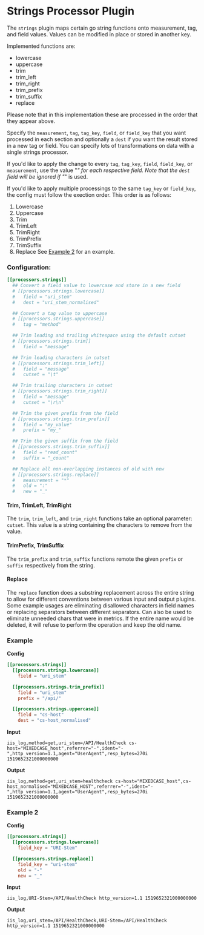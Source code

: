 # Strings Processor Plugin

The `strings` plugin maps certain go string functions onto measurement, tag, and field values.  Values can be modified in place or stored in another key.

Implemented functions are:
- lowercase
- uppercase
- trim
- trim_left
- trim_right
- trim_prefix
- trim_suffix
- replace

Please note that in this implementation these are processed in the order that they appear above.

Specify the `measurement`, `tag`, `tag_key`, `field`, or `field_key` that you want processed in each section and optionally a `dest` if you want the result stored in a new tag or field. You can specify lots of transformations on data with a single strings processor.

If you'd like to apply the change to every `tag`, `tag_key`, `field`, `field_key`, or `measurement`, use the value "*" for each respective field. Note that the `dest` field will be ignored if "*" is used.

If you'd like to apply multiple processings to the same `tag_key` or `field_key`, the config must follow the exection order. This order is as follows:
  1. Lowercase
  1. Uppercase
  1. Trim
  1. TrimLeft
  1. TrimRight
  1. TrimPrefix
  1. TrimSuffix
  1. Replace
See [Example 2]() for an example.

### Configuration:

```toml
[[processors.strings]]
  ## Convert a field value to lowercase and store in a new field
  # [[processors.strings.lowercase]]
  #   field = "uri_stem"
  #   dest = "uri_stem_normalised"

  ## Convert a tag value to uppercase
  # [[processors.strings.uppercase]]
  #   tag = "method"

  ## Trim leading and trailing whitespace using the default cutset
  # [[processors.strings.trim]]
  #   field = "message"

  ## Trim leading characters in cutset
  # [[processors.strings.trim_left]]
  #   field = "message"
  #   cutset = "\t"

  ## Trim trailing characters in cutset
  # [[processors.strings.trim_right]]
  #   field = "message"
  #   cutset = "\r\n"

  ## Trim the given prefix from the field
  # [[processors.strings.trim_prefix]]
  #   field = "my_value"
  #   prefix = "my_"

  ## Trim the given suffix from the field
  # [[processors.strings.trim_suffix]]
  #   field = "read_count"
  #   suffix = "_count"

  ## Replace all non-overlapping instances of old with new
  # [[processors.strings.replace]]
  #   measurement = "*"
  #   old = ":"
  #   new = "_"
```

#### Trim, TrimLeft, TrimRight

The `trim`, `trim_left`, and `trim_right` functions take an optional parameter: `cutset`.  This value is a string containing the characters to remove from the value.

#### TrimPrefix, TrimSuffix

The `trim_prefix` and `trim_suffix` functions remote the given `prefix` or `suffix`
respectively from the string.

#### Replace

The `replace` function does a substring replacement across the entire
string to allow for different conventions between various input and output
plugins. Some example usages are eliminating disallowed characters in
field names or replacing separators between different separators.
Can also be used to eliminate unneeded chars that were in metrics.
If the entire name would be deleted, it will refuse to perform
the operation and keep the old name.

### Example
**Config**
```toml
[[processors.strings]]
  [[processors.strings.lowercase]]
    field = "uri_stem"

  [[processors.strings.trim_prefix]]
    field = "uri_stem"
    prefix = "/api/"

  [[processors.strings.uppercase]]
    field = "cs-host"
    dest = "cs-host_normalised"
```

**Input**
```
iis_log,method=get,uri_stem=/API/HealthCheck cs-host="MIXEDCASE_host",referrer="-",ident="-",http_version=1.1,agent="UserAgent",resp_bytes=270i 1519652321000000000
```

**Output**
```
iis_log,method=get,uri_stem=healthcheck cs-host="MIXEDCASE_host",cs-host_normalised="MIXEDCASE_HOST",referrer="-",ident="-",http_version=1.1,agent="UserAgent",resp_bytes=270i 1519652321000000000
```

### Example 2
**Config**
```toml
[[processors.strings]]
  [[processors.strings.lowercase]]
    field_key = "URI-Stem"

  [[processors.strings.replace]]
    field_key = "uri-stem"
    old = "-"
    new = "_"
```

**Input**
```
iis_log,URI-Stem=/API/HealthCheck http_version=1.1 1519652321000000000
```

**Output**
```
iis_log,uri_stem=/API/HealthCheck,URI-Stem=/API/HealthCheck http_version=1.1 1519652321000000000
```
